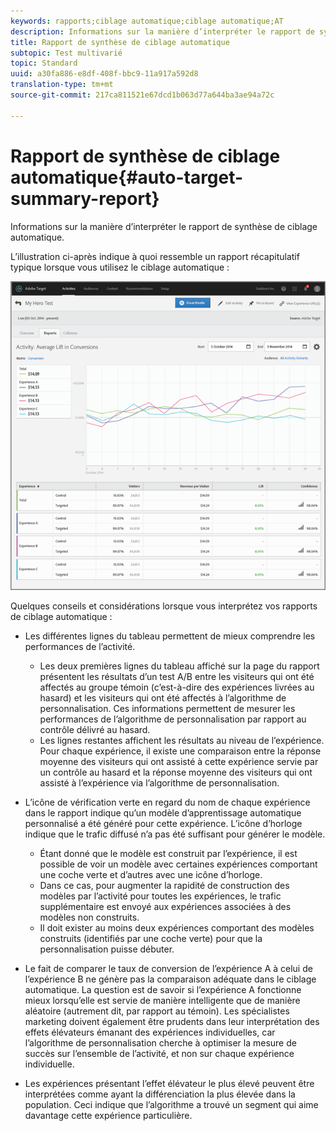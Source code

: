 ```yaml
---
keywords: rapports;ciblage automatique;ciblage automatique;AT
description: Informations sur la manière d’interpréter le rapport de synthèse de ciblage automatique.
title: Rapport de synthèse de ciblage automatique
subtopic: Test multivarié
topic: Standard
uuid: a30fa886-e8df-408f-bbc9-11a917a592d8
translation-type: tm+mt
source-git-commit: 217ca811521e67dcd1b063d77a644ba3ae94a72c

---
```



# Rapport de synthèse de ciblage automatique{#auto-target-summary-report}

Informations sur la manière d’interpréter le rapport de synthèse de ciblage automatique.

L’illustration ci-après indique à quoi ressemble un rapport récapitulatif typique lorsque vous utilisez le ciblage automatique :

![](assets/autotarget.png)

Quelques conseils et considérations lorsque vous interprétez vos rapports de ciblage automatique :

* Les différentes lignes du tableau permettent de mieux comprendre les performances de l’activité.

   * Les deux premières lignes du tableau affiché sur la page du rapport présentent les résultats d’un test A/B entre les visiteurs qui ont été affectés au groupe témoin (c’est-à-dire des expériences livrées au hasard) et les visiteurs qui ont été affectés à l’algorithme de personnalisation. Ces informations permettent de mesurer les performances de l’algorithme de personnalisation par rapport au contrôle délivré au hasard.
   * Les lignes restantes affichent les résultats au niveau de l’expérience. Pour chaque expérience, il existe une comparaison entre la réponse moyenne des visiteurs qui ont assisté à cette expérience servie par un contrôle au hasard et la réponse moyenne des visiteurs qui ont assisté à l’expérience via l’algorithme de personnalisation.

* L’icône de vérification verte en regard du nom de chaque expérience dans le rapport indique qu’un modèle d’apprentissage automatique personnalisé a été généré pour cette expérience. L’icône d’horloge indique que le trafic diffusé n’a pas été suffisant pour générer le modèle.

   * Étant donné que le modèle est construit par l’expérience, il est possible de voir un modèle avec certaines expériences comportant une coche verte et d’autres avec une icône d’horloge.
   * Dans ce cas, pour augmenter la rapidité de construction des modèles par l’activité pour toutes les expériences, le trafic supplémentaire est envoyé aux expériences associées à des modèles non construits.
   * Il doit exister au moins deux expériences comportant des modèles construits (identifiés par une coche verte) pour que la personnalisation puisse débuter.

* Le fait de comparer le taux de conversion de l’expérience A à celui de l’expérience B ne génère pas la comparaison adéquate dans le ciblage automatique. La question est de savoir si l’expérience A fonctionne mieux lorsqu’elle est servie de manière intelligente que de manière aléatoire (autrement dit, par rapport au témoin). Les spécialistes marketing doivent également être prudents dans leur interprétation des effets élévateurs émanant des expériences individuelles, car l’algorithme de personnalisation cherche à optimiser la mesure de succès sur l’ensemble de l’activité, et non sur chaque expérience individuelle.
* Les expériences présentant l’effet élévateur le plus élevé peuvent être interprétées comme ayant la différenciation la plus élevée dans la population. Ceci indique que l’algorithme a trouvé un segment qui aime davantage cette expérience particulière.

